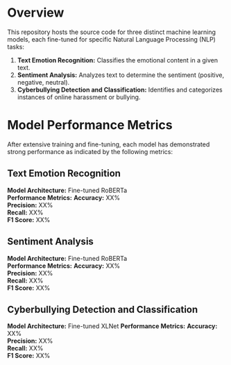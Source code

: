 # Overview
This repository hosts the source code for three distinct machine learning models, each fine-tuned for specific Natural Language Processing (NLP) tasks:

1. **Text Emotion Recognition:** Classifies the emotional content in a given text.
2. **Sentiment Analysis:** Analyzes text to determine the sentiment (positive, negative, neutral).
3. **Cyberbullying Detection and Classification:** Identifies and categorizes instances of online harassment or bullying.

# Model Performance Metrics
After extensive training and fine-tuning, each model has demonstrated strong performance as indicated by the following metrics:

## Text Emotion Recognition

**Model Architecture:** Fine-tuned RoBERTa  
**Performance Metrics:**
**Accuracy:** XX%  
**Precision:** XX%  
**Recall:** XX%  
**F1 Score:** XX%   

## Sentiment Analysis

**Model Architecture:** Fine-tuned RoBERTa  
**Performance Metrics:**
**Accuracy:** XX%  
**Precision:** XX%  
**Recall:** XX%  
**F1 Score:** XX%  

## Cyberbullying Detection and Classification

**Model Architecture:** Fine-tuned XLNet
**Performance Metrics:**
**Accuracy:** XX%  
**Precision:** XX%  
**Recall:** XX%  
**F1 Score:** XX%  
